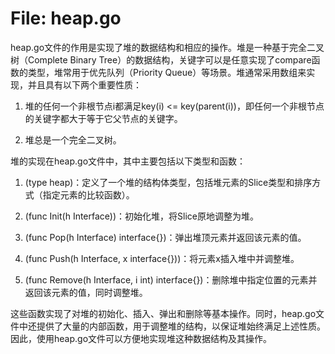 # File: heap.go

heap.go文件的作用是实现了堆的数据结构和相应的操作。堆是一种基于完全二叉树（Complete Binary Tree）的数据结构，关键字可以是任意实现了compare函数的类型，堆常用于优先队列（Priority Queue）等场景。堆通常采用数组来实现，并且具有以下两个重要性质：

1. 堆的任何一个非根节点i都满足key(i) <= key(parent(i))，即任何一个非根节点的关键字都大于等于它父节点的关键字。

2. 堆总是一个完全二叉树。

堆的实现在heap.go文件中，其中主要包括以下类型和函数：

1. (type heap)：定义了一个堆的结构体类型，包括堆元素的Slice类型和排序方式（指定元素的比较函数）。

2. (func Init(h Interface))：初始化堆，将Slice原地调整为堆。

3. (func Pop(h Interface) interface{})：弹出堆顶元素并返回该元素的值。

4. (func Push(h Interface, x interface{}))：将元素x插入堆中并调整堆。

5. (func Remove(h Interface, i int) interface{})：删除堆中指定位置的元素并返回该元素的值，同时调整堆。

这些函数实现了对堆的初始化、插入、弹出和删除等基本操作。同时，heap.go文件中还提供了大量的内部函数，用于调整堆的结构，以保证堆始终满足上述性质。因此，使用heap.go文件可以方便地实现堆这种数据结构及其操作。

